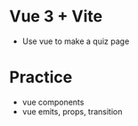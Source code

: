 # Vue 3 + Vite 
- Use vue to make a quiz page

# Practice
- vue components
- vue emits, props, transition

